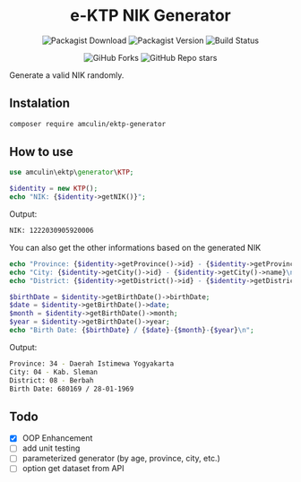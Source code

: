 <h1 align="center"><b>e-KTP NIK Generator</b></h1>
<p align="center">
  <img src="https://img.shields.io/packagist/dt/amculin/ektp-generator" alt="Packagist Download" />
  <img src="https://img.shields.io/packagist/v/amculin/ektp-generator" alt="Packagist Version" />
  <img src="https://img.shields.io/github/actions/workflow/status/amculin/ektp-nik-generator/testing.yml?labelColor=yellow&color=blue" alt="Build Status" />
</p>
<p align="center">
  <img src="https://img.shields.io/github/forks/amculin/ektp-nik-generator" alt="GiHub Forks" />
  <img src="https://img.shields.io/github/stars/amculin/ektp-nik-generator" alt="GitHub Repo stars" />
</p>

Generate a valid NIK randomly.
## Instalation
```bash
composer require amculin/ektp-generator
```
## How to use
```php
use amculin\ektp\generator\KTP;

$identity = new KTP();
echo "NIK: {$identity->getNIK()}";
```
Output:
```bash
NIK: 1222030905920006
```
You can also get the other informations based on the generated NIK
```php
echo "Province: {$identity->getProvince()->id} - {$identity->getProvince()->name}\n";
echo "City: {$identity->getCity()->id} - {$identity->getCity()->name}\n";
echo "District: {$identity->getDistrict()->id} - {$identity->getDistrict()->name}\n";

$birthDate = $identity->getBirthDate()->birthDate;
$date = $identity->getBirthDate()->date;
$month = $identity->getBirthDate()->month;
$year = $identity->getBirthDate()->year;
echo "Birth Date: {$birthDate} / {$date}-{$month}-{$year}\n";
```
Output:
```bash
Province: 34 - Daerah Istimewa Yogyakarta
City: 04 - Kab. Sleman
District: 08 - Berbah
Birth Date: 680169 / 28-01-1969
```
## Todo
- [x] OOP Enhancement
- [ ] add unit testing
- [ ] parameterized generator (by age, province, city, etc.)
- [ ] option get dataset from API
